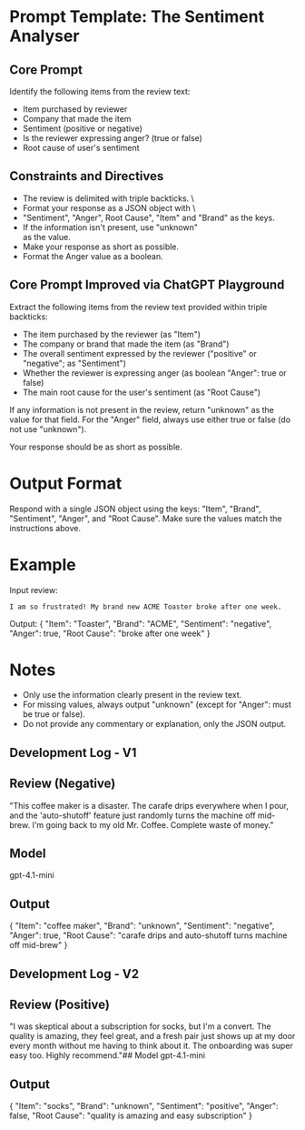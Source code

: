 # Prompt Template: The Sentiment Analyser

## Core Prompt
Identify the following items from the review text: 
- Item purchased by reviewer
- Company that made the item
- Sentiment (positive or negative)
- Is the reviewer expressing anger? (true or false)
- Root cause of user's sentiment


## Constraints and Directives
- The review is delimited with triple backticks. \
- Format your response as a JSON object with \
- "Sentiment", "Anger", Root Cause", "Item" and "Brand" as the keys.
- If the information isn't present, use "unknown" \
as the value.
- Make your response as short as possible.
- Format the Anger value as a boolean.

## Core Prompt Improved via ChatGPT Playground
Extract the following items from the review text provided within triple backticks:

- The item purchased by the reviewer (as "Item")
- The company or brand that made the item (as "Brand")
- The overall sentiment expressed by the reviewer ("positive" or "negative"; as "Sentiment")
- Whether the reviewer is expressing anger (as boolean "Anger": true or false)
- The main root cause for the user's sentiment (as "Root Cause")

If any information is not present in the review, return "unknown" as the value for that field. For the "Anger" field, always use either true or false (do not use "unknown").

Your response should be as short as possible.

# Output Format

Respond with a single JSON object using the keys: "Item", "Brand", "Sentiment", "Anger", and "Root Cause". Make sure the values match the instructions above.

# Example

Input review:
```
I am so frustrated! My brand new ACME Toaster broke after one week.
```

Output:
{
  "Item": "Toaster",
  "Brand": "ACME",
  "Sentiment": "negative",
  "Anger": true,
  "Root Cause": "broke after one week"
}

# Notes

- Only use the information clearly present in the review text.
- For missing values, always output "unknown" (except for "Anger": must be true or false).
- Do not provide any commentary or explanation, only the JSON output.

## Development Log - V1
## Review (Negative)
"This coffee maker is a disaster. The carafe drips everywhere when I pour, and the 'auto-shutoff' feature just randomly turns the machine off mid-brew. I'm going back to my old Mr. Coffee. Complete waste of money."
## Model
gpt-4.1-mini

## Output
{
"Item": "coffee maker",
"Brand": "unknown",
"Sentiment": "negative",
"Anger": true,
"Root Cause": "carafe drips and auto-shutoff turns machine off mid-brew"
}

## Development Log - V2
## Review (Positive)
"I was skeptical about a subscription for socks, but I'm a convert. The quality is amazing, they feel great, and a fresh pair just shows up at my door every month without me having to think about it. The onboarding was super easy too. Highly recommend."## Model
gpt-4.1-mini

## Output
{
  "Item": "socks",
  "Brand": "unknown",
  "Sentiment": "positive",
  "Anger": false,
  "Root Cause": "quality is amazing and easy subscription"
}




